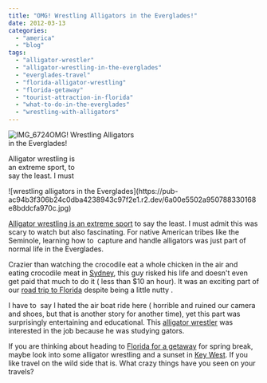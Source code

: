 ```yaml
---
title: "OMG! Wrestling Alligators in the Everglades!"
date: 2012-03-13
categories: 
  - "america"
  - "blog"
tags: 
  - "alligator-wrestler"
  - "alligator-wrestling-in-the-everglades"
  - "everglades-travel"
  - "florida-alligator-wrestling"
  - "florida-getaway"
  - "tourist-attraction-in-florida"
  - "what-to-do-in-the-everglades"
  - "wrestling-with-alligators"
---
```


![IMG_6724](https://pub-ac94b3f306b24c0dba4238943c97f2e1.r2.dev/6a00e5502a95078833016763bd34d3970b.jpg)OMG! Wrestling Alligators  
in the Everglades!

Alligator wrestling is  
an extreme sport, to  
say the least. I must

<!--more--> ![wrestling alligators in the Everglades](https://pub-ac94b3f306b24c0dba4238943c97f2e1.r2.dev/6a00e5502a950788330168e8bddcfa970c.jpg)  
  
[Alligator wrestling is an extreme sport](http://www.telegraph.co.uk/news/worldnews/northamerica/usa/7445009/Alligator-wrestling-puts-new-bite-into-extreme-sports.html "alligator wrestling") to say the least. I must admit this was scary to watch but also fascinating. For native American tribes like the Seminole, learning how to  capture and handle alligators was just part of normal life in the Everglades.  
  
Crazier than watching the crocodile eat a whole chicken in the air and eating crocodile meat in [Sydney](http://soultravelers3new.local/2011/02/the-stunning-sydney-harbour-yha-hostel-review.html "Sydney, Australia"), this guy risked his life and doesn't even get paid that much to do it ( less than $10 an hour). It was an exciting part of our [road trip to Florida](http://soultravelers3new.local/2011/10/florida-road-trip-sun-fun-family-vacation.html "road trip to florida") despite being a little nutty .  
  
I have to  say I hated the air boat ride here ( horrible and ruined our camera and shoes, but that is another story for another time), yet this part was surprisingly entertaining and educational. This [alligator wrestler](http://en.wikipedia.org/wiki/Alligator_wrestling "alligator wrestler ") was interested in the job because he was studying gators.  
  
If you are thinking about heading to [Florida for a getaway](http://soultravelers3new.local/2012/01/florida-sun-winter-getaway.html "florida getaway") for spring break, maybe look into some alligator wrestling and a sunset in [Key West](http://soultravelers3new.local/2012/02/key-west-vacation.html "key west "). If you like travel on the wild side that is. What crazy things have you seen on your travels?
